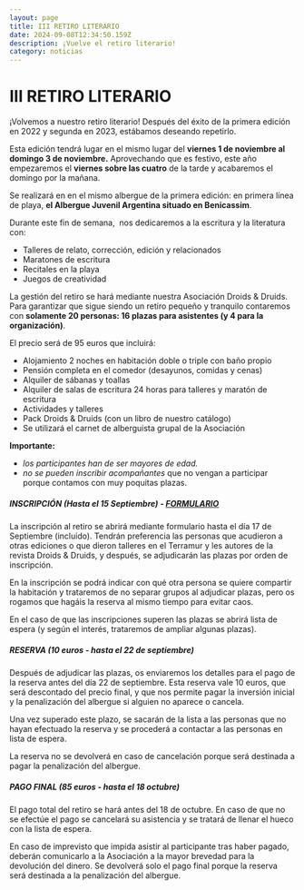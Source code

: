 ```yaml
---
layout: page
title: III RETIRO LITERARIO
date: 2024-09-08T12:34:50.159Z
description: ¡Vuelve el retiro literario!
category: noticias
---
```

# III RETIRO LITERARIO 

¡Volvemos a nuestro retiro literario! Después del éxito de la primera edición en 2022 y segunda en 2023, estábamos deseando repetirlo. 

Esta edición tendrá lugar en el mismo lugar del **viernes 1 de noviembre al domingo 3 de noviembre.** Aprovechando que es festivo, este año empezaremos el **viernes sobre las cuatro** de la tarde y acabaremos el domingo por la mañana. 

Se realizará en en el mismo albergue de la primera edición: en primera línea de playa, **el Albergue Juvenil Argentina situado en Benicassim**.

Durante este fin de semana,  nos dedicaremos a la escritura y la literatura con:

* Talleres de relato, corrección, edición y relacionados
* Maratones de escritura
* Recitales en la playa
* Juegos de creatividad

La gestión del retiro se hará mediante nuestra Asociación Droids & Druids. Para garantizar que sigue siendo un retiro pequeño y tranquilo contaremos con **solamente 20 personas: 16 plazas para asistentes (y 4 para la organización)**. 

El precio será de 95 euros que incluirá:

* Alojamiento 2 noches en habitación doble o triple con baño propio
* Pensión completa en el comedor (desayunos, comidas y cenas)
* Alquiler de sábanas y toallas
* Alquiler de salas de escritura 24 horas para talleres y maratón de escritura
* Actividades y talleres
* Pack Droids & Druids (con un libro de nuestro catálogo)
* Se utilizará el carnet de alberguista grupal de la Asociación

**Importante:** 

* *los participantes han de ser mayores de edad.*
* *no se pueden inscribir acompañantes* que no vengan a participar porque contamos con muy poquitas plazas.

##### INSCRIPCIÓN (Hasta el 15 Septiembre) - [F﻿ORMULARIO](https://forms.gle/HAHYb7EWhYdRpaoq7)

La inscripción al retiro se abrirá mediante formulario hasta el día 17 de Septiembre (incluido). Tendrán preferencia las personas que acudieron a otras ediciones o que dieron talleres en el Terramur y les autores de la revista Droids & Druids, y después, se adjudicarán las plazas por orden de inscripción. 

En la inscripción se podrá indicar con qué otra persona se quiere compartir la habitación y trataremos de no separar grupos al adjudicar plazas, pero os rogamos que hagáis la reserva al mismo tiempo para evitar caos.

En el caso de que las inscripciones superen las plazas se abrirá lista de espera (y según el interés, trataremos de ampliar algunas plazas). 

##### RESERVA (10 euros - hasta el 22 de septiembre)

Después de adjudicar las plazas, os enviaremos los detalles para el pago de la reserva antes del día 22 de septiembre. Esta reserva vale 10 euros, que será descontado del precio final, y que nos permite pagar la inversión inicial y la penalización del albergue si alguien no aparece o cancela. 

Una vez superado este plazo, se sacarán de la lista a las personas que no hayan efectuado la reserva y se procederá a contactar a las personas en lista de espera. 

La reserva no se devolverá en caso de cancelación porque será destinada a pagar la penalización del albergue.

##### PAGO FINAL (85 euros - hasta el 18 octubre)

El pago total del retiro se hará antes del 18 de octubre. En caso de que no se efectúe el pago se cancelará su asistencia y se tratará de llenar el hueco con la lista de espera.

En caso de imprevisto que impida asistir al participante tras haber pagado, deberán comunicarlo a la Asociación a la mayor brevedad para la devolución del dinero. Se devolverá solo el pago final porque la reserva será destinada a la penalización del albergue.